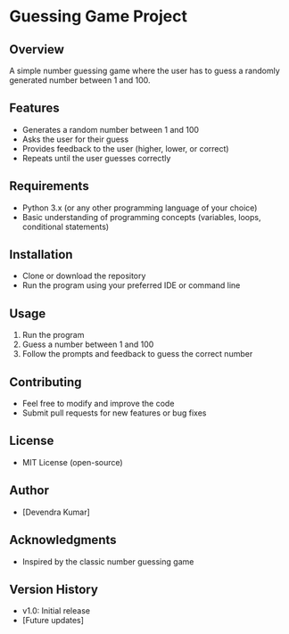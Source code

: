 # Guessing Game Project

## Overview

A simple number guessing game where the user has to guess a randomly generated number between 1 and 100.

## Features

* Generates a random number between 1 and 100
* Asks the user for their guess
* Provides feedback to the user (higher, lower, or correct)
* Repeats until the user guesses correctly

## Requirements

* Python 3.x (or any other programming language of your choice)
* Basic understanding of programming concepts (variables, loops, conditional statements)

## Installation

* Clone or download the repository
* Run the program using your preferred IDE or command line

## Usage

1. Run the program
2. Guess a number between 1 and 100
3. Follow the prompts and feedback to guess the correct number

## Contributing

* Feel free to modify and improve the code
* Submit pull requests for new features or bug fixes

## License

* MIT License (open-source)

## Author

* [Devendra Kumar]

## Acknowledgments

* Inspired by the classic number guessing game

## Version History

* v1.0: Initial release
* [Future updates]